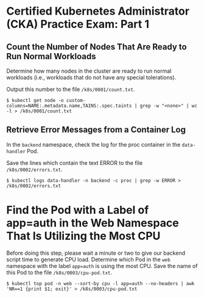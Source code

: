 # Certified Kubernetes Administrator (CKA) Practice Exam: Part 1

## Count the Number of Nodes That Are Ready to Run Normal Workloads

Determine how many nodes in the cluster are ready to run normal workloads (i.e., workloads that do not have any special tolerations).

Output this number to the file `/k8s/0001/count.txt`.

```console
$ kubectl get node -o custom-columns=NAME:.metadata.name,TAINS:.spec.taints | grep -w "<none>" | wc -l > /k8s/0001/count.txt
```

## Retrieve Error Messages from a Container Log

In the `backend` namespace, check the log for the proc container in the `data-handler` Pod.

Save the lines which contain the text ERROR to the file `/k8s/0002/errors.txt`.

```console
$ kubectl logs data-handler -n backend -c proc | grep -w ERROR > /k8s/0002/errors.txt
```

# Find the Pod with a Label of app=auth in the Web Namespace That Is Utilizing the Most CPU

Before doing this step, please wait a minute or two to give our backend script time to generate CPU load.
Determine which Pod in the `web` namespace with the label `app=auth` is using the most CPU.
Save the name of this Pod to the file `/k8s/0003/cpu-pod.txt`.

```console
$ kubectl top pod -n web --sort-by cpu -l app=auth --no-headers | awk 'NR==1 {print $1; exit}' > /k8s/0003/cpu-pod.txt
```